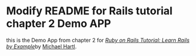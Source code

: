 # Modify README for Rails tutorial chapter 2 Demo APP

this is the Demo App from chapter 2 for [*Ruby on Rails Tutorial: Learn Rails by Example*](http://railstutorial.org/)by [Michael Hartl](http://michaelhartl.com/).